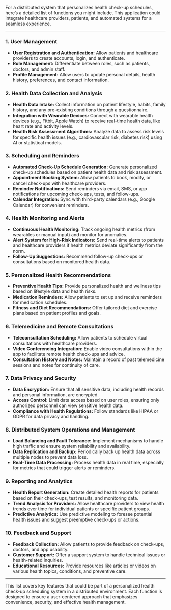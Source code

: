 For a distributed system that personalizes health check-up schedules, here’s a detailed list of functions you might include. This application could integrate healthcare providers, patients, and automated systems for a seamless experience.

---

### 1. **User Management**
   - **User Registration and Authentication:** Allow patients and healthcare providers to create accounts, login, and authenticate.
   - **Role Management:** Differentiate between roles, such as patients, doctors, and admin staff.
   - **Profile Management:** Allow users to update personal details, health history, preferences, and contact information.

### 2. **Health Data Collection and Analysis**
   - **Health Data Intake:** Collect information on patient lifestyle, habits, family history, and any pre-existing conditions through a questionnaire.
   - **Integration with Wearable Devices:** Connect with wearable health devices (e.g., Fitbit, Apple Watch) to receive real-time health data, like heart rate and activity levels.
   - **Health Risk Assessment Algorithms:** Analyze data to assess risk levels for specific health issues (e.g., cardiovascular risk, diabetes risk) using AI or statistical models.

### 3. **Scheduling and Reminders**
   - **Automated Check-Up Schedule Generation:** Generate personalized check-up schedules based on patient health data and risk assessment.
   - **Appointment Booking System:** Allow patients to book, modify, or cancel check-ups with healthcare providers.
   - **Reminder Notifications:** Send reminders via email, SMS, or app notifications for upcoming check-ups, tests, and follow-ups.
   - **Calendar Integration:** Sync with third-party calendars (e.g., Google Calendar) for convenient reminders.

### 4. **Health Monitoring and Alerts**
   - **Continuous Health Monitoring:** Track ongoing health metrics (from wearables or manual input) and monitor for anomalies.
   - **Alert System for High-Risk Indicators:** Send real-time alerts to patients and healthcare providers if health metrics deviate significantly from the norm.
   - **Follow-Up Suggestions:** Recommend follow-up check-ups or consultations based on monitored health data.

### 5. **Personalized Health Recommendations**
   - **Preventive Health Tips:** Provide personalized health and wellness tips based on lifestyle data and health risks.
   - **Medication Reminders:** Allow patients to set up and receive reminders for medication schedules.
   - **Fitness and Diet Recommendations:** Offer tailored diet and exercise plans based on patient profiles and goals.

### 6. **Telemedicine and Remote Consultations**
   - **Teleconsultation Scheduling:** Allow patients to schedule virtual consultations with healthcare providers.
   - **Video Conferencing Integration:** Enable video consultations within the app to facilitate remote health check-ups and advice.
   - **Consultation History and Notes:** Maintain a record of past telemedicine sessions and notes for continuity of care.

### 7. **Data Privacy and Security**
   - **Data Encryption:** Ensure that all sensitive data, including health records and personal information, are encrypted.
   - **Access Control:** Limit data access based on user roles, ensuring only authorized personnel can view sensitive health data.
   - **Compliance with Health Regulations:** Follow standards like HIPAA or GDPR for data privacy and handling.

### 8. **Distributed System Operations and Management**
   - **Load Balancing and Fault Tolerance:** Implement mechanisms to handle high traffic and ensure system reliability and availability.
   - **Data Replication and Backup:** Periodically back up health data across multiple nodes to prevent data loss.
   - **Real-Time Data Processing:** Process health data in real time, especially for metrics that could trigger alerts or reminders.

### 9. **Reporting and Analytics**
   - **Health Report Generation:** Create detailed health reports for patients based on their check-ups, test results, and monitoring data.
   - **Trend Analysis for Providers:** Allow healthcare providers to view health trends over time for individual patients or specific patient groups.
   - **Predictive Analytics:** Use predictive modeling to foresee potential health issues and suggest preemptive check-ups or actions.

### 10. **Feedback and Support**
   - **Feedback Collection:** Allow patients to provide feedback on check-ups, doctors, and app usability.
   - **Customer Support:** Offer a support system to handle technical issues or health-related inquiries.
   - **Educational Resources:** Provide resources like articles or videos on various health topics, conditions, and preventive care.

---

This list covers key features that could be part of a personalized health check-up scheduling system in a distributed environment. Each function is designed to ensure a user-centered approach that emphasizes convenience, security, and effective health management.
